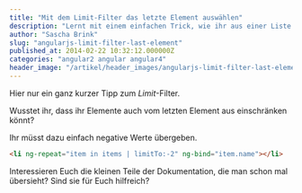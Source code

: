 ```yaml
---
title: "Mit dem Limit-Filter das letzte Element auswählen"
description: "Lernt mit einem einfachen Trick, wie ihr aus einer Liste das letzte Element herausfiltern könnt."
author: "Sascha Brink"
slug: "angularjs-limit-filter-last-element"
published_at: 2014-02-22 10:32:12.000000Z
categories: "angular2 angular angular4"
header_image: "/artikel/header_images/angularjs-limit-filter-last-element.jpg"
---
```


Hier nur ein ganz kurzer Tipp zum *Limit*-Filter.

Wusstet ihr, dass ihr Elemente auch vom letzten Element aus einschränken könnt?

Ihr müsst dazu einfach negative Werte übergeben.

```html
<li ng-repeat="item in items | limitTo:-2" ng-bind="item.name"></li>
```

Interessieren Euch die kleinen Teile der Dokumentation, die man schon mal übersieht? Sind sie für Euch hilfreich?
